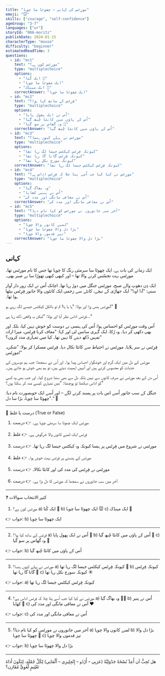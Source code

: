 ```yaml
---
title: "مورِٹس کی کہانی – چھوٹا سا چوہا"
emoji: "🐭"
skills: ["courage", "self-confidence"]
ageGroup: "3-7"
languages: ["ur"]
storyId: "006-moritz"
publishDate: 2024-01-15
characterType: "mouse"
difficulty: "beginner"
estimatedReadTime: 3
questions:
  - id: "mc1"
    text: "مورِٹس کون ہے؟"
    type: "multiplechoice"
    options:
      - "ایک کُتا 🐶"
      - "ایک چھوٹا سا چوہا"
      - "ایک مینڈک 🐸"
    correctAnswer: "ایک چھوٹا سا چوہا"
  - id: "mc2"
    text: "فِرِٹس کے ساتھ کیا ہوا؟"
    type: "multiplechoice"
    options:
      - "اُس نے ایک پھول پایا"
      - "اُس کے پاؤں میں کانٹا چُبھ گیا"
      - "وہ گھاس پر سو گیا 🌿"
    correctAnswer: "اُس کے پاؤں میں کانٹا چُبھ گیا"
  - id: "mc3"
    text: "مورِٹس نے پہلے کیوں ہنسا؟"
    type: "multiplechoice"
    options:
      - "کیونکہ فِرِٹس کیکٹس جیسا لگ رہا تھا"
      - "کیونکہ فِرِٹس گانا گا رہا تھا"
      - "کیونکہ سورج نکل رہا تھا"
    correctAnswer: "کیونکہ فِرِٹس کیکٹس جیسا لگ رہا تھا"
  - id: "mc4"
    text: "مورِٹس نے کیا کیا جب اُسے پتا چلا کہ فِرِٹس اداس ہے؟"
    type: "multiplechoice"
    options:
      - "وہ بھاگ گیا"
      - "اُس نے پنیر کھایا"
      - "اُس نے معافی مانگی اور مدد کی"
    correctAnswer: "اُس نے معافی مانگی اور مدد کی"
  - id: "mc5"
    text: "آخر میں جانوروں نے مورِٹس کو کیا نام دیا؟"
    type: "multiplechoice"
    options:
      - "لمبے کانوں والا چوہا"
      - "بڑا دل والا چھوٹا سا چوہا"
      - "تیز قدموں والا چوہا"
    correctAnswer: "بڑا دل والا چھوٹا سا چوہا"
---
```


## کہانی


ایک زمانے کی بات ہے، ایک چھوٹا سا سرمئی رنگ کا چوہا تھا جس کا نام مورِٹس تھا۔
مورِٹس بہت تجسّس کرنے والا تھا – اور کبھی کبھی تھوڑا سا بے صبر بھی۔

ایک دِن دھوپ والے صبح، مورِٹس جنگل میں دوڑ رہا تھا۔ اچانک اُس نے ایک زور دار آواز سنی: "آہ! اوہ!"
ایک جھاڑی کے نیچے، کانٹے سے زخمی ایک کانٹوں والا جانور فِرِٹس بیٹھا ہوا تھا۔

مورِٹس ہنس پڑا اور بولا:
"ہا ہا ہا! تم تو بالکل کیکٹس جیسے لگ رہے ہو!" 🌵

فِرِٹس اداس نظر آیا اور بولا:
"لیکن یہ واقعی دُکھ رہا ہے…"

اُس وقت مورِٹس کو احساس ہوا: اُس کی ہنسی نے دوست کو خوش نہیں کیا، بلکہ اور بھی دکھی کر دیا۔
وہ رُکا، ایک گہری سانس لی اور کہا:
"معاف کرنا فِرِٹس، میرا ارادہ تمہیں دُکھ دینے کا نہیں تھا۔ کیا میں تمہاری مدد کروں؟"

فِرِٹس نے سر ہلایا۔ مورِٹس نے احتیاط سے کانٹا نکال دیا۔
فِرِٹس مسکرا کر بولا: "شکریہ مورِٹس!"

مورِٹس کے دل میں ایک گرم اور خوشگوار احساس پیدا ہوا۔
اور اُس نے سمجھا: جب ہم دوسروں کے جذبات کو محسوس کرتے ہیں اور اُنہیں اہمیت دیتے ہیں، تو ہم بھی خوش ہو جاتے ہیں۔

اُس دن کے بعد مورِٹس نے صرف کانوں سے نہیں بلکہ دل سے بھی سننا شروع کیا۔
اور جب بھی وہ کسی کو اداس دیکھتا تو پوچھتا: "میں تمہاری کیسے مدد کر سکتا ہوں؟"

جنگل کے سب جانور اُسے اس بات پر پسند کرنے لگے – اور اُسے ایک خوبصورت نام دیا:
"چھوٹا سا چوہا، بڑا سا دل." 💖

---

📝 درست یا غلط (True or False)

1. مورِٹس ایک چھوٹا سا سرمئی چوہا ہے۔
👉 درست

2. فِرِٹس ایک لمبے کانوں والا خرگوش ہے۔
👉 غلط

3. مورِٹس نے شروع میں فِرِٹس پر ہنسا کیونکہ وہ کیکٹس جیسا لگ رہا تھا۔
👉 درست

4. مورِٹس کے ہنسنے پر فِرِٹس بہت خوش ہوا۔
👉 غلط

5. مورِٹس نے فِرِٹس کی مدد کی اور کانٹا نکالا۔
👉 درست

6. آخر میں سب جانوروں نے سمجھا کہ مورِٹس کا دل بڑا ہے۔
👉 درست

---

❓ کثیر الانتخاب سوالات

1. مورِٹس کون ہے؟
a) ایک کُتا 🐶
b) ایک چھوٹا سا چوہا 🐭
c) ایک مینڈک 🐸

👉 جواب: b) ایک چھوٹا سا چوہا

---

2. فِرِٹس کے ساتھ کیا ہوا؟
a) اُس نے ایک پھول پایا 🌸
b) اُس کے پاؤں میں کانٹا چُبھ گیا 🌵
c) وہ گھاس پر سو گیا 🌿

👉 جواب: b) اُس کے پاؤں میں کانٹا چُبھ گیا

---

3. مورِٹس نے پہلے کیوں ہنسا؟
a) کیونکہ فِرِٹس کیکٹس جیسا لگ رہا تھا 🌵
b) کیونکہ فِرِٹس گانا گا رہا تھا 🎵
c) کیونکہ سورج نکل رہا تھا ☀️

👉 جواب: a) کیونکہ فِرِٹس کیکٹس جیسا لگ رہا تھا

---

4. مورِٹس نے کیا کیا جب اُسے پتا چلا کہ فِرِٹس اداس ہے؟
a) وہ بھاگ گیا 🏃‍♂️
b) اُس نے پنیر کھایا 🧀
c) اُس نے معافی مانگی اور مدد کی ❤️

👉 جواب: c) اُس نے معافی مانگی اور مدد کی

---

5. آخر میں جانوروں نے مورِٹس کو کیا نام دیا؟
a) لمبے کانوں والا چوہا
b) بڑا دل والا چھوٹا سا چوہا 💖
c) تیز قدموں والا چوہا

👉 جواب: b) بڑا دل والا چھوٹا سا چوہا

---

هل تُحِبُّ أن أُعِدَّ نُسْخَةً جَدْوَلِيَّةً (عَرَبِي – أُرْدُو – إِنْجِلِيزِي – أَلْمَانِي) لِكُلِّ جُمْلَةٍ، لِتَكُونَ أَدَاةَ تَعْلِيمٍ لُغَوِيٍّ مُقَارَن؟